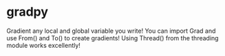 # gradpy
Gradient any local and global variable you write! You can import Grad and use From() and To() to create gradients! Using Thread() from the threading module works excellently!
